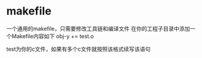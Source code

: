 # makefile
一个通用的makefile，只需要修改工具链和编译文件
在你的工程子目录中添加一个Makefile内容如下
obj-y += test.o

test为你的c文件，如果有多个c文件就按照该格式续写该语句
